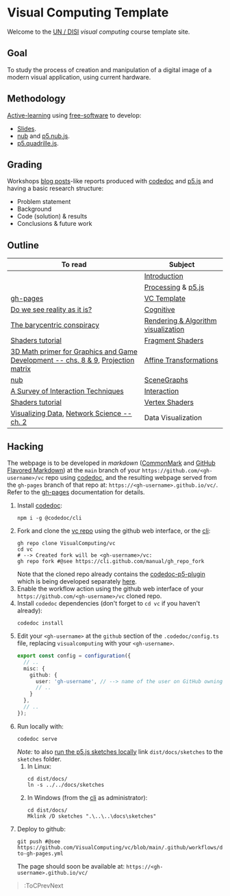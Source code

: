 # Visual Computing Template

Welcome to the [UN / DISI](http://www.ingenieria.unal.edu.co/dependencias/departamentos/departamento-de-ingenieria-de-sistemas-e-industrial) _visual computing_ course template site.

## Goal

To study the process of creation and manipulation of a digital image of a modern visual application, using current hardware.

## Methodology

[Active-learning](https://en.wikipedia.org/wiki/Active_learning) using [free-software](https://en.wikipedia.org/wiki/Free_software) to develop:

* [Slides](https://github.com/orgs/VisualComputing/teams/presentations/repositories).
* [nub](https://github.com/VisualComputing/nub) and [p5.nub.js](https://github.com/VisualComputing/p5.nub.js).
* [p5.quadrille.js](https://github.com/objetos/p5.quadrille.js).

## Grading

Workshops [blog posts](https://en.wikipedia.org/wiki/Edublog)-like reports produced with [codedoc](https://codedoc.cc/) and [p5.js](https://p5js.org/) and having a basic research structure:
  * Problem statement
  * Background
  * Code (solution) & results
  * Conclusions & future work

## Outline

| To read | Subject                                                            | 
|------------|--------------------------------------------------------------------|
|            | [Introduction](https://github.com/VisualComputing/Introduction)    |
|            | [Processing](https://processing.org/) & [p5.js](https://p5js.org/) |
| [gh-pages](https://pages.github.com/) | [VC Template](https://visualcomputing.github.io/vc/) |
| [Do we see reality as it is?](http://y2u.be/oYp5XuGYqqY) | [Cognitive](https://github.com/VisualComputing/Cognitive) | 
| [The barycentric conspiracy](https://fgiesen.wordpress.com/2013/02/06/the-barycentric-conspirac/) | [Rendering & Algorithm visualization](https://github.com/VisualComputing/Rendering) | 
| [Shaders tutorial](https://processing.org/tutorials/pshader/) | [Fragment Shaders](https://github.com/VisualComputing/FragmentShaders) |
| [3D Math primer for Graphics and Game Development -- chs. 8 & 9](https://tfetimes.com/wp-content/uploads/2015/04/F.Dunn-I.Parberry-3D-Math-Primer-for-Graphics-and-Game-Development.pdf), [Projection matrix](http://www.songho.ca/opengl/gl_projectionmatrix.html) | [Affine Transformations](https://github.com/VisualComputing/Transformations) |
| [nub](https://github.com/VisualComputing/nub) | [SceneGraphs](https://github.com/VisualComputing/SceneGraphs) |
| [A Survey of Interaction Techniques](https://hal.inria.fr/hal-00789413/document) | [Interaction](https://github.com/VisualComputing/Interaction) |
| [Shaders tutorial](https://processing.org/tutorials/pshader/) | [Vertex Shaders](https://github.com/VisualComputing/VertexShaders) |
| [Visualizing Data](http://media.espora.org/mgoblin_media/media_entries/1633/Visualizing_Data.pdf), [Network Science -- ch. 2](http://networksciencebook.com/chapter/2) | Data Visualization | 

## Hacking

The webpage is to be developed in _markdown_ ([CommonMark](https://spec.commonmark.org/0.29/) and [GitHub Flavored Markdown](https://github.github.com/gfm/)) at the `main` branch of your `https://github.com/<gh-username>/vc` repo using [codedoc](https://codedoc.cc/), and the resulting webpage served from the `gh-pages` branch of that repo at: `https://<gh-username>.github.io/vc/`. Refer to the [gh-pages](https://pages.github.com/) documentation for details.

1. Install [codedoc](https://codedoc.cc/):
   ```shell
   npm i -g @codedoc/cli
   ```
2. Fork and clone the [vc repo](https://github.com/VisualComputing/vc/) using the github web interface, or the [cli](https://cli.github.com/):
   ```shell
   gh repo clone VisualComputing/vc
   cd vc
   # --> Created fork will be <gh-username>/vc:
   gh repo fork #@see https://cli.github.com/manual/gh_repo_fork
   ```
   Note that the cloned repo already contains the [codedoc-p5-plugin](https://github.com/VisualComputing/vc/tree/main/.codedoc/components/p5) which is being developed separately [here](https://github.com/VisualComputing/codedoc-p5-plugin).
3. Enable the workflow action using the github web interface of your `https://github.com/<gh-username>/vc` cloned repo.
4. Install  `codedoc` dependencies (don't forget to `cd vc` if you haven't already):
   ```shell
   codedoc install
   ```
5. Edit your `<gh-username>` at the `github` section of the `.codedoc/config.ts` file, replacing `visualcomputing` with your `<gh-username>`.
   ```ts | config.ts
   export const config = configuration({
     // ..
     misc: {
       github: {
         user: 'gh-username', // --> name of the user on GitHub owning the repo
         // ..
       }
     },
     // ..
   });
   ```
6. Run locally with:
   ```shell
   codedoc serve
   ```
   *Note:* to also [run the p5.js sketches locally](https://codedoc.cc/docs/config/output#build-files-on-git) link `dist/docs/sketches` to the `sketches` folder.
   1. In Linux:
      ```shell
      cd dist/docs/
      ln -s ../../docs/sketches
      ```
   2. In Windows (from the [cli](https://en.wikipedia.org/wiki/Command-line_interface) as administrator):
      ```shell
      cd dist/docs/
      Mklink /D sketches ".\..\..\docs\sketches"
      ```
7. Deploy to github:
   ```shell
   git push #@see https://github.com/VisualComputing/vc/blob/main/.github/workflows/deploy-to-gh-pages.yml
   ```
   The page should soon be available at: `https://<gh-username>.github.io/vc/`

> :ToCPrevNext